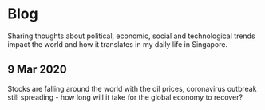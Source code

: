 # Blog

Sharing thoughts about political, economic, social and technological trends impact the world and how it translates in my daily life in Singapore.

## 9 Mar 2020
Stocks are falling around the world with the oil prices, coronavirus outbreak still spreading - how long will it take for the global economy to recover?
